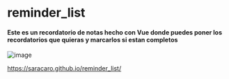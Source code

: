 # reminder_list

<h4>Este es un recordatorio de notas hecho con Vue donde puedes poner los recordatorios que quieras y marcarlos si estan completos</h4>

![image](https://user-images.githubusercontent.com/98116459/212558925-8027d5bf-3e3d-4746-838c-e8dfc46d9701.png)

https://saracaro.github.io/reminder_list/

